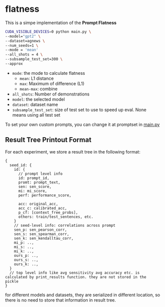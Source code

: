 # flatness
This is a simpe implementation of the **Prompt Flatness**

```bash
CUDA_VISIBLE_DEVICES=0 python main.py \
--model="gpt2" \
--dataset=agnews \
--num_seeds=1 \
--mode = 'mean'
--all_shots = 4 \
--subsample_test_set=300 \
--approx
```

* `mode`: the mode to calculate flatness
  * `mean`: L1 distance
  * `max`: Maximum of difference (L1)
  * `mean-max`: combine
* `all_shots`: Number of demonstrations
* `model`: the selected model
* `dataset`: dataset name
* `subsample_test_set`: size of test set to use to speed up eval. None means using all test set

To set your own custom prompts, you can change it at promptset in [main.py](https://github.com/shadowkiller33/flatness/blob/main/main.py)

## Result Tree Printout Format
For each experiment, we store a result tree in the following format:
```
{
  seed_id: {
    id: {
      // prompt level info
      id: prompt_id,
      promt: prompt_text,
      sen: sen_score,
      mi: mi_score,
      perf: performance_score,

      acc: original_acc,
      acc_c: calibrated_acc,
      p_cf: [context_free_probs],
      others: train/test_sentences, etc.
    }
    // seed-level info: correlations across prompt
    sen_p: sen_pearson_corr,
    sen_s: sen_spearman_corr,
    sen_k: sen_kendalltau_corr,
    mi_p: ..,
    mi_s: ..,
    mi_k: ..,
    ours_p: ..,
    ours_s: ..,
    ours_k: ..,
  }
  // top level info like avg sensitivity avg accuracy etc. is calculated by print_results function. they are not stored in the pickle
}
```
for different models and datasets, they are serialized in different location, so there is no need to store that information in result tree.
